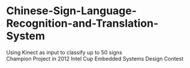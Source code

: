 Chinese-Sign-Language-Recognition-and-Translation-System
========================================================

Using Kinect as input to classify up to 50 signs <br />
Champion Project in 2012 Intel Cup Embedded Systems Design Contest
